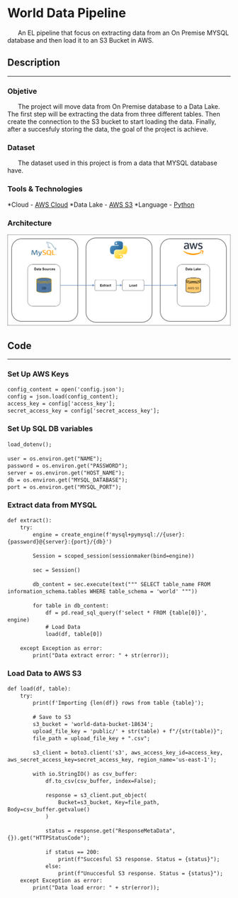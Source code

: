 # World Data Pipeline

&nbsp;&nbsp;&nbsp;&nbsp;&nbsp;&nbsp;An EL pipeline that focus on extracting data from an On Premise MYSQL database and then load it to an S3 Bucket in AWS.

## Description
---
### Objetive
&nbsp;&nbsp;&nbsp;&nbsp;&nbsp;&nbsp;The project will move data from On Premise database to a Data Lake. The first step will be extracting the data from three different tables. Then create the connection to the S3 bucket to start loading the data. Finally, after a succesfuly storing the data, the goal of the project is achieve.

### Dataset
&nbsp;&nbsp;&nbsp;&nbsp;&nbsp;&nbsp;The dataset used in this project is from a data that MYSQL database have.

### Tools & Technologies
*Cloud - [AWS Cloud](https://aws.amazon.com/)
*Data Lake - [AWS S3](https://aws.amazon.com/s3/?nc2=h_ql_prod_st_s3)
*Language - [Python](https://www.python.org/)

### Architecture
![PR Covid Cases](img/World_Data.png)

## Code
---
### Set Up AWS Keys

    config_content = open('config.json');
    config = json.load(config_content);
    access_key = config['access_key'];
    secret_access_key = config['secret_access_key'];

### Set Up SQL DB variables
    load_dotenv();

    user = os.environ.get("NAME");
    password = os.environ.get("PASSWORD");
    server = os.environ.get("HOST_NAME");
    db = os.environ.get("MYSQL_DATABASE");
    port = os.environ.get("MYSQL_PORT");

### Extract data from MYSQL
    def extract():
        try:
            engine = create_engine(f'mysql+pymysql://{user}:{password}@{server}:{port}/{db}')
            
            Session = scoped_session(sessionmaker(bind=engine))
            
            sec = Session()
            
            db_content = sec.execute(text(""" SELECT table_name FROM information_schema.tables WHERE table_schema = 'world' """))
            
            for table in db_content:
                df = pd.read_sql_query(f'select * FROM {table[0]}', engine)
                # Load Data
                load(df, table[0])
                
        except Exception as error:
            print("Data extract error: " + str(error));

### Load Data to AWS S3
    def load(df, table):  
        try:
            print(f'Importing {len(df)} rows from table {table}');
            
            # Save to S3
            s3_bucket = 'world-data-bucket-18634';
            upload_file_key = 'public/' + str(table) + f"/{str(table)}";
            file_path = upload_file_key + ".csv";
            
            s3_client = boto3.client('s3', aws_access_key_id=access_key, aws_secret_access_key=secret_access_key, region_name='us-east-1');
            
            with io.StringIO() as csv_buffer:
                df.to_csv(csv_buffer, index=False);
                
                response = s3_client.put_object(
                    Bucket=s3_bucket, Key=file_path, Body=csv_buffer.getvalue()
                )
                
                status = response.get("ResponseMetaData", {}).get("HTTPStatusCode");
                
                if status == 200:
                    print(f"Succesful S3 response. Status = {status}");
                else:
                    print(f"Unuccesful S3 response. Status = {status}");                       
        except Exception as error:
            print("Data load error: " + str(error));